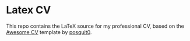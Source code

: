 # Latex CV

This repo contains the LaTeX source for my professional CV, based on the [Awesome CV](https://github.com/posquit0/Awesome-CV) template by [posquit0](https://github.com/posquit0).
